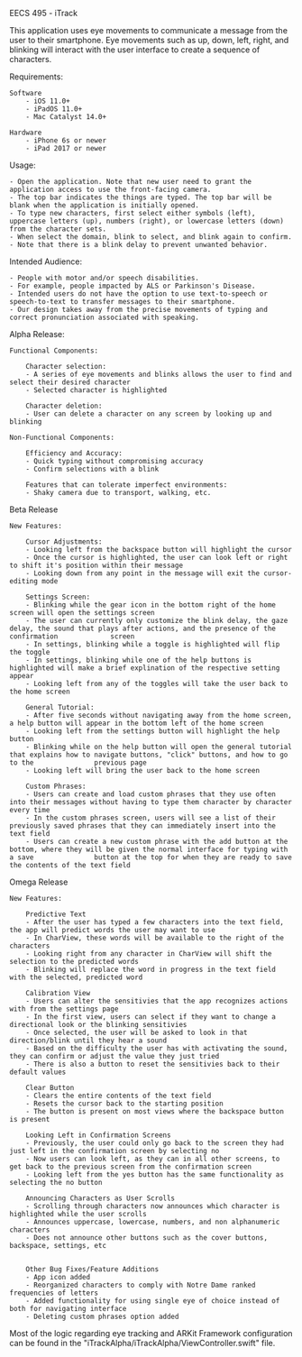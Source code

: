 EECS 495 - iTrack

This application uses eye movements to communicate a message from the user to their smartphone. Eye movements such as up, down, left, right, and blinking will interact with the user interface to create a sequence of characters.

Requirements:

    Software
        - iOS 11.0+
        - iPadOS 11.0+
        - Mac Catalyst 14.0+

    Hardware
        - iPhone 6s or newer
        - iPad 2017 or newer

Usage:

    - Open the application. Note that new user need to grant the application access to use the front-facing camera.
    - The top bar indicates the things are typed. The top bar will be blank when the application is initially opened.
    - To type new characters, first select either symbols (left), uppercase letters (up), numbers (right), or lowercase letters (down) from the character sets.
    - When select the domain, blink to select, and blink again to confirm.
    - Note that there is a blink delay to prevent unwanted behavior.

Intended Audience:

    - People with motor and/or speech disabilities.
    - For example, people impacted by ALS or Parkinson's Disease.
    - Intended users do not have the option to use text-to-speech or speech-to-text to transfer messages to their smartphone.
    - Our design takes away from the precise movements of typing and correct pronunciation associated with speaking.

Alpha Release:

    Functional Components:

        Character selection:
        - A series of eye movements and blinks allows the user to find and select their desired character
        - Selected character is highlighted

        Character deletion:
        - User can delete a character on any screen by looking up and blinking

    Non-Functional Components:

        Efficiency and Accuracy:
        - Quick typing without compromising accuracy
        - Confirm selections with a blink

        Features that can tolerate imperfect environments:
        - Shaky camera due to transport, walking, etc.
        
Beta Release

    New Features:
        
        Cursor Adjustments:
        - Looking left from the backspace button will highlight the cursor
        - Once the cursor is highlighted, the user can look left or right to shift it's position within their message
        - Looking down from any point in the message will exit the cursor-editing mode
        
        Settings Screen:
        - Blinking while the gear icon in the bottom right of the home screen will open the settings screen
        - The user can currently only customize the blink delay, the gaze delay, the sound that plays after actions, and the presence of the confirmation             screen
        - In settings, blinking while a toggle is highlighted will flip the toggle
        - In settings, blinking while one of the help buttons is highlighted will make a brief explination of the respective setting appear
        - Looking left from any of the toggles will take the user back to the home screen
        
        General Tutorial:
        - After five seconds without navigating away from the home screen, a help button will appear in the bottom left of the home screen
        - Looking left from the settings button will highlight the help button
        - Blinking while on the help button will open the general tutorial that explains how to navigate buttons, "click" buttons, and how to go to the               previous page
        - Looking left will bring the user back to the home screen
        
        Custom Phrases:
        - Users can create and load custom phrases that they use often into their messages without having to type them character by character every time
        - In the custom phrases screen, users will see a list of their previously saved phrases that they can immediately insert into the text field
        - Users can create a new custom phrase with the add button at the bottom, where they will be given the normal interface for typing with a save               button at the top for when they are ready to save the contents of the text field
        
Omega Release

    New Features:
    
        Predictive Text
        - After the user has typed a few characters into the text field, the app will predict words the user may want to use
        - In CharView, these words will be available to the right of the characters
        - Looking right from any character in CharView will shift the selection to the predicted words
        - Blinking will replace the word in progress in the text field with the selected, predicted word
        
        Calibration View
        - Users can alter the sensitivies that the app recognizes actions with from the settings page
        - In the first view, users can select if they want to change a directional look or the blinking sensitivies
        - Once selected, the user will be asked to look in that direction/blink until they hear a sound
        - Based on the difficulty the user has with activating the sound, they can confirm or adjust the value they just tried
        - There is also a button to reset the sensitivies back to their default values
        
        Clear Button
        - Clears the entire contents of the text field
        - Resets the cursor back to the starting position
        - The button is present on most views where the backspace button is present
        
        Looking Left in Confirmation Screens
        - Previously, the user could only go back to the screen they had just left in the confirmation screen by selecting no
        - Now users can look left, as they can in all other screens, to get back to the previous screen from the confirmation screen
        - Looking left from the yes button has the same functionality as selecting the no button
        
        Announcing Characters as User Scrolls
        - Scrolling through characters now announces which character is highlighted while the user scrolls
        - Announces uppercase, lowercase, numbers, and non alphanumeric characters
        - Does not announce other buttons such as the cover buttons, backspace, settings, etc
        
        
        Other Bug Fixes/Feature Additions
        - App icon added
        - Reorganized characters to comply with Notre Dame ranked frequencies of letters
        - Added functionality for using single eye of choice instead of both for navigating interface
        - Deleting custom phrases option added

Most of the logic regarding eye tracking and ARKit Framework configuration can be found in the "iTrackAlpha/iTrackAlpha/ViewController.swift" file.
